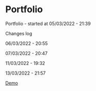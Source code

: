 # Portfolio
Portfolio - started at  05/03/2022 - 21:39

Changes log

06/03/2022 - 20:55

07/03/2022 - 20:47

11/03/2022 - 19:32

13/03/2022 - 21:57

<a href="https://brunowotzke.ga/">Demo</a>
